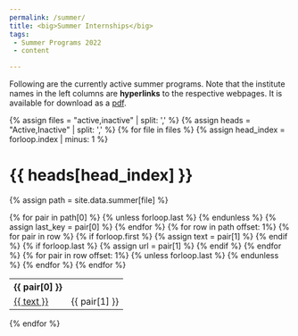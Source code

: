 ```yaml
---
permalink: /summer/
title: <big>Summer Internships</big>
tags:
 - Summer Programs 2022
 - content

---
```


Following are the currently active summer programs. Note that the institute names in the left columns are **hyperlinks** to the respective webpages. It is available for download as a [pdf](/_pages/summer.pdf).

{% assign files = "active,inactive" | split: ',' %}
{% assign heads = "Active,Inactive" | split: ',' %}
{% for file in files %}
{% assign head_index = forloop.index | minus: 1 %}

# {{ heads[head_index] }}

{% assign path = site.data.summer[file] %}
<table>
<tr>
{% for pair in path[0] %}
{% unless forloop.last %}
<th align="center">{{ pair[0] }}</th>
{% endunless %}
{% assign last_key = pair[0] %}
{% endfor %}
</tr>
{% for row in path offset: 1%}
<tr>
{% for pair in row %}
{% if forloop.first %}
{% assign text = pair[1] %}
{% endif %}
{% if forloop.last %}
{% assign url = pair[1] %}
{% endif %}
{% endfor %}
<td><a href="{{ url }}">{{ text }}</a></td>
{% for pair in row offset: 1%}
{% unless forloop.last %}
<td>{{ pair[1] }}</td>
{% endunless %}
{% endfor %}
</tr>
{% endfor %}
</table>
{% endfor %}
